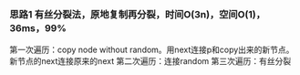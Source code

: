 ### 思路1 有丝分裂法，原地复制再分裂，时间O(3n)，空间O(1)，36ms，99%


第一次遍历：copy node without random。用next连接p和copy出来的新节点。新节点的next连接原来的next
第二次遍历：连接random
第三次遍历：有丝分裂
